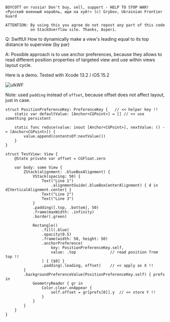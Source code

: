 ```
BOYCOTT on russia! Don't buy, sell, support - HELP TO STOP WAR!
«Русский военный корабль, иди на хуй!» (c) Grybov, Ukrainian Frontier Guard

ATTENTION: By using this you agree do not repost any part of this code
           on StackOverflow site. Thanks, Asperi.
```

Q: SwiftUI How to dynamically make a view's leading equal to its top distance to superview (by par)

A: Possible approach is to use anchor preferences, because they allows to read different position properties of targeted view and use within views layout cycle.

Here is a demo. Tested with Xcode 13.2 / iOS 15.2

![ulkWF](https://user-images.githubusercontent.com/62171579/174062685-e52cd4a2-325a-41ab-aaba-76adcbee35c2.png)

Note: used `padding` instead of `offset`, because offset does not affect layout, just in case.

```
struct PositionPreferenceKey: PreferenceKey {   // << helper key !!
    static var defaultValue: [Anchor<CGPoint>] = [] // << use something persistent

    static func reduce(value: inout [Anchor<CGPoint>], nextValue: () -> [Anchor<CGPoint>]) {
        value.append(contentsOf:nextValue())
    }
}

struct TestView: View {
	@State private var offset = CGFloat.zero

    var body: some View {
        ZStack(alignment: .blueBoxAlignment) {
            VStack(spacing: 50) {
                Text("Line 1")
                    .alignmentGuide(.blueBoxCenterAlignment) { d in d[VerticalAlignment.center] }
                Text("Line 2")
                Text("Line 3")
            }
            .padding([.top, .bottom], 50)
            .frame(maxWidth: .infinity)
            .border(.green)

            Rectangle()
                .fill(.blue)
                .opacity(0.5)
                .frame(width: 50, height: 50)
                .anchorPreference(
                    key: PositionPreferenceKey.self,
                    value: .top               // read position from top !!
                ) { [$0] }
                .padding(.leading, offset)    // << apply as X !!
        }
        .backgroundPreferenceValue(PositionPreferenceKey.self) { prefs in
            GeometryReader { gr in
            	Color.clear.onAppear {
            		self.offset = gr[prefs[0]].y  // << store Y !!
                }
            }
        }
    }
}
```
